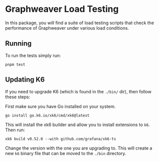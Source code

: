 # Graphweaver Load Testing

In this package, you will find a suite of load testing scripts that check the performance of Graphweaver under various load conditions.

## Running

To run the tests simply run:

```shell
pnpm test
```

## Updating K6

If you need to upgrade K6 (which is found in the `./bin/` dir), then follow these steps:

First make sure you have Go installed on your system.

```shell
go install go.k6.io/xk6/cmd/xk6@latest
```

This will install the xk6 builder and allow you to install extensions to `k6`. Then run:

```shell
xk6 build v0.52.0 --with github.com/grafana/xk6-ts
```

Change the version with the one you are upgrading to. This will create a new `k6` binary file that can be moved to the `./bin` directory.
